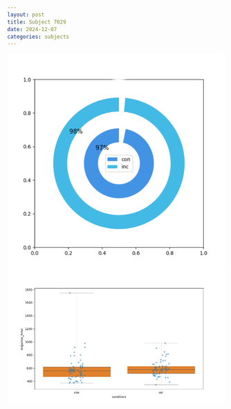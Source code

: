 ```yaml
---
layout: post
title: Subject 7029
date: 2024-12-07
categories: subjects
---
```


![](data/7029/run-22/7029_accuracy_by_condition.png)
![](data/7029/run-22/7029_rt.png)
